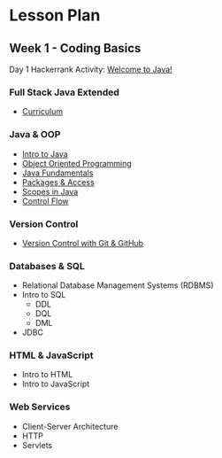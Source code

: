 # Lesson Plan
## Week 1 - Coding Basics
Day 1 Hackerrank Activity: [Welcome to Java!](https://www.hackerrank.com/challenges/welcome-to-java/problem)

### Full Stack Java Extended
- [Curriculum](https://github.com/LiquidLessonPlans/Full_Stack_Java_Extended_4_1/blob/main/curriculum.md)

### Java & OOP
- [Intro to Java](https://github.com/LiquidLessonPlans/Full_Stack_Java_Extended_4_1/blob/main/intro-to-java.md)
- [Object Oriented Programming](https://github.com/LiquidLessonPlans/Full_Stack_Java_Extended_4_1/blob/main/object-oriented-programming.md)
- [Java Fundamentals](https://github.com/LiquidLessonPlans/Full_Stack_Java_Extended_4_1/blob/main/java-fundamentals.md)
- [Packages & Access](https://github.com/LiquidLessonPlans/Full_Stack_Java_Extended_4_1/blob/main/packages-and-access.md)
- [Scopes in Java](https://github.com/LiquidLessonPlans/Full_Stack_Java_Extended_4_1/blob/main/java-scopes.md)
- [Control Flow](https://github.com/LiquidLessonPlans/Full_Stack_Java_Extended_4_1/blob/main/java-control-flow.md)

### Version Control
 - [Version Control with Git & GitHub]()

### Databases & SQL
 - Relational Database Management Systems (RDBMS)
 - Intro to SQL
   - DDL
   - DQL
   - DML
 - JDBC

### HTML & JavaScript
 - Intro to HTML
 - Intro to JavaScript

### Web Services
 - Client-Server Architecture
 - HTTP
 - Servlets
